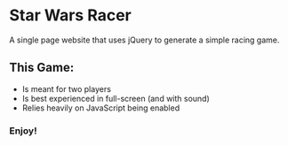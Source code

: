 # Star Wars Racer
A single page website that uses jQuery to generate a simple racing game.
## This Game:
* Is meant for two players
* Is best experienced in full-screen (and with sound)
* Relies heavily on JavaScript being enabled

### Enjoy!

